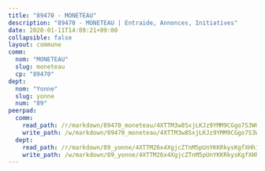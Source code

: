 ```yaml
---
title: "89470 - MONETEAU"
description: "89470 - MONETEAU | Entraide, Annonces, Initiatives"
date: 2020-01-11T14:09:21+09:00
collapsible: false
layout: commune
comm:
  nom: "MONETEAU"
  slug: moneteau
  cp: "89470"
dept:
  nom: "Yonne"
  slug: yonne
  num: "89"
peerpad:
  comm:
    read_path: /r/markdown/89470_moneteau/4XTTM3w8SxjLKJz9YMM9CGgo7S3WQHZyYjpnHc4ShTrJw1XnX
    write_path: /w/markdown/89470_moneteau/4XTTM3w8SxjLKJz9YMM9CGgo7S3WQHZyYjpnHc4ShTrJw1XnX-K3TgTjxVdn3UtLP1Se94tRTezJ9fMo1W5WjwwP4T4nKjuud8v2nx7jD8gAWgyR5r3n69pJ3sUeD38FtsyTHEtQdv1euAum6AhfFvnmQrnGTDovB2JTeEGABDr1PGF2uJDneHgatX
  dept:
    read_path: /r/markdown/89_yonne/4XTTM26x4XgjcZTnM5pUnYKKRkysKgfXHh1wiigoPHqn9LDKB
    write_path: /w/markdown/89_yonne/4XTTM26x4XgjcZTnM5pUnYKKRkysKgfXHh1wiigoPHqn9LDKB-K3TgU4xaMVqzoRnPJNyddApuMoWvJyHL35bzooauYvdhG3MLg3ikjpoueq9BDtqVP4hJBQxpPxix2gohzXyST9tZPnEkyXpDMdHiAFpx7EU6e8WgvFk7NPsBQepM8o13bG9dyqq7
---
```


